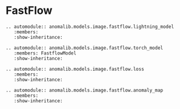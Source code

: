 # FastFlow

```{eval-rst}
.. automodule:: anomalib.models.image.fastflow.lightning_model
   :members:
   :show-inheritance:
```

```{eval-rst}
.. automodule:: anomalib.models.image.fastflow.torch_model
   :members: FastflowModel
   :show-inheritance:
```

```{eval-rst}
.. automodule:: anomalib.models.image.fastflow.loss
   :members:
   :show-inheritance:
```

```{eval-rst}
.. automodule:: anomalib.models.image.fastflow.anomaly_map
   :members:
   :show-inheritance:
```

